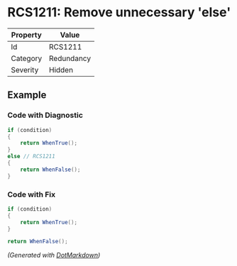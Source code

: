 # RCS1211: Remove unnecessary 'else'

| Property | Value      |
| -------- | ---------- |
| Id       | RCS1211    |
| Category | Redundancy |
| Severity | Hidden     |

## Example

### Code with Diagnostic

```csharp
if (condition)
{
    return WhenTrue();
}
else // RCS1211
{
    return WhenFalse();
}
```

### Code with Fix

```csharp
if (condition)
{
    return WhenTrue();
}

return WhenFalse();
```


*\(Generated with [DotMarkdown](http://github.com/JosefPihrt/DotMarkdown)\)*
